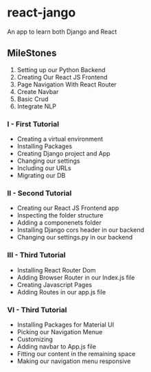 # react-jango
An app to learn both Django and React 

## MileStones
<ol>
    <li> Setting up our Python Backend</li>
    <li> Creating Our React JS Frontend</li>
    <li> Page Navigation With React Router</li>
    <li> Create Navbar</li>
    <li> Basic Crud</li>
    <li> Integrate NLP</li>
</ol>

### I - First Tutorial
<ul>
    <li> Creating a virtual environment</li>
    <li> Installing Packages</li>
    <li> Creating Django project and App</li>
    <li> Changing our settings</li>
    <li> Including our URLs</li>
    <li> Migrating our DB</li>
</ul>

### II - Second Tutorial
<ul>
    <li> Creating our React JS Frontend app</li>
    <li> Inspecting the folder structure</li>
    <li> Adding a componenets folder</li>
    <li> Installing Django cors header in our backend</li>
    <li> Changing our settings.py in our backend</li>
</ul>

### III - Third Tutorial
<ul>
    <li> Installing React Router Dom</li>
    <li> Adding Browser Router in our Index.js file</li>
    <li> Creating Javascript Pages</li>
    <li> Adding Routes in our app.js file</li>
</ul>

### VI - Third Tutorial
<ul>
    <li> Installing Packages for Material UI</li>
    <li> Picking our Navigation Menue</li>
    <li> Customizing</li>
    <li> Adding navbar to App.js file</li>
    <li> Fitting our content in the remaining space</li>
    <li> Making our navigation menu responsive</li>
</ul>


